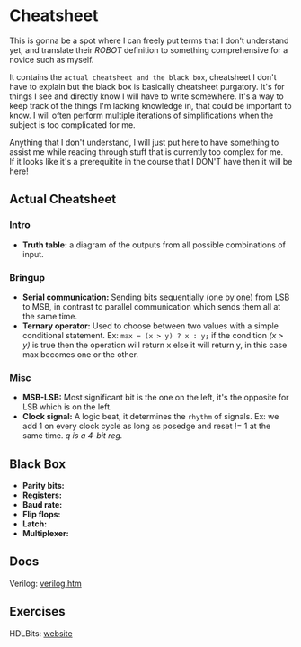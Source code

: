 # Cheatsheet

This is gonna be a spot where I can freely put terms that I don't understand yet, and translate their *ROBOT* definition to something comprehensive for a novice such as myself.

It contains the `actual cheatsheet and the black box`, cheatsheet I don't have to explain but the black box is basically cheatsheet purgatory. It's for things I see and directly know I will have to write somewhere. It's a way to keep track of the things I'm lacking knowledge in, that could be important to know. I will often perform multiple iterations of simplifications when the subject is too complicated for me.

Anything that I don't understand, I will just put here to have something to assist me while reading through stuff that is currently too complex for me.\
If it looks like it's a prerequitite in the course that I DON'T have then it will be here!

## Actual Cheatsheet

### Intro

- **Truth table:** a diagram of the outputs from all possible combinations of input.

### Bringup

- **Serial communication:** Sending bits sequentially (one by one) from LSB to MSB, in contrast to parallel communication which sends them all at the same time.
- **Ternary operator:** Used to choose between two values with a simple conditional statement. Ex: `max = (x > y) ? x : y;` if the condition *(x > y)* is true then the operation will return x else it will return y, in this case max becomes one or the other.

### Misc

- **MSB-LSB:** Most significant bit is the one on the left, it's the opposite for LSB which is on the left.
- **Clock signal:** A logic beat, it determines the `rhythm` of signals. Ex: we add 1 on every clock cycle as long as posedge and reset != 1 at the same time. *q is a 4-bit reg.*

## Black Box

- **Parity bits:** 
- **Registers:** 
- **Baud rate:** 
- **Flip flops:** 
- **Latch:** 
- **Multiplexer:** 

## Docs

Verilog: [verilog.htm](https://lateblt.tripod.com/verilog.htm)

## Exercises

HDLBits: [website](https://hdlbits.01xz.net)
